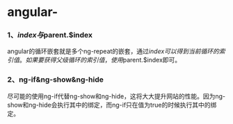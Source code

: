 # angular-
### 1、$index与$parent.$index
angular的循环嵌套就是多个ng-repeat的嵌套，通过$index可以得到当前循环的索引值。如果要获得父级循环的索引值，使用$parent.$index即可。
### 2、ng-if&ng-show&ng-hide
尽可能的使用ng-if代替ng-show和ng-hide，这将大大提升网站的性能。因为ng-show和ng-hide会执行其中的绑定，而ng-if只在值为true的时候执行其中的绑定。
